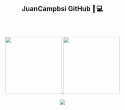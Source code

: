 <div align="center">
        
## JuanCampbsi GitHub 🚀💻
<div style="display: inline_block"><br>
 
</div>
<br /><br />

  
<a href="https://github.com/anuraghazra/github-readme-stats">
<img height="180em" src="https://github-readme-stats.vercel.app/api?username=JuanCampbsi&show_icons=true&theme=merko&include_all_commits=true&count_private=true"/>
<img height="180em" src="https://github-readme-stats.vercel.app/api/top-langs/?username=JuanCampbsi&layout=compact&langs_count=7&theme=merko"/>
</a>
<br/><br/>
  

<a href="mailto:juancampos.bsi@gmail.com">
<img align="center" src="http://img.shields.io/badge/-Gmail-white?style=flat-square&logo=gmail&link=mailto:juancampos.bsi@gmail.com" />
</div>
<!--
**ss-won/ss-won** is a ✨ _special_ ✨ repository because its `README.md` (this file) appears on your GitHub profile.-->
</div>
